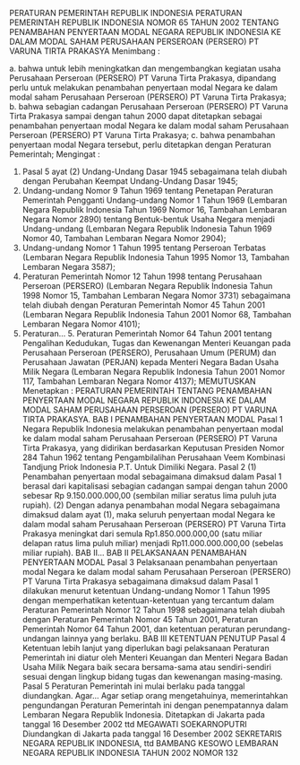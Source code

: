  PERATURAN PEMERINTAH REPUBLIK INDONESIA PERATURAN PEMERINTAH REPUBLIK INDONESIA NOMOR 65 TAHUN 2002 TENTANG PENAMBAHAN PENYERTAAN MODAL NEGARA REPUBLIK INDONESIA KE DALAM MODAL SAHAM PERUSAHAAN PERSEROAN (PERSERO) PT VARUNA TIRTA PRAKASYA
Menimbang :

a. bahwa untuk lebih meningkatkan dan mengembangkan kegiatan usaha Perusahaan Perseroan (PERSERO) PT Varuna Tirta Prakasya, dipandang perlu untuk melakukan penambahan penyertaan modal Negara ke dalam modal saham Perusahaan Perseroan (PERSERO) PT Varuna Tirta Prakasya;
b. bahwa sebagian cadangan Perusahaan Perseroan (PERSERO) PT Varuna Tirta Prakasya sampai dengan tahun 2000 dapat ditetapkan sebagai penambahan penyertaan modal Negara ke dalam modal saham Perusahaan Perseroan (PERSERO) PT Varuna Tirta Prakasya;
c. bahwa penambahan penyertaan modal Negara tersebut, perlu ditetapkan dengan Peraturan Pemerintah;
Mengingat :

1. Pasal 5 ayat (2) Undang-Undang Dasar 1945 sebagaimana telah diubah dengan Perubahan Keempat Undang-Undang Dasar 1945;
2. Undang-undang Nomor 9 Tahun 1969 tentang Penetapan Peraturan Pemerintah Pengganti Undang-undang Nomor 1 Tahun 1969 (Lembaran Negara Republik Indonesia Tahun 1969 Nomor 16, Tambahan Lembaran Negara Nomor 2890) tentang Bentuk-bentuk Usaha Negara menjadi Undang-undang (Lembaran Negara Republik Indonesia Tahun 1969 Nomor 40, Tambahan Lembaran Negara Nomor 2904);
3. Undang-undang Nomor 1 Tahun 1995 tentang Perseroan Terbatas (Lembaran Negara Republik Indonesia Tahun 1995 Nomor 13, Tambahan Lembaran Negara 3587);
4. Peraturan Pemerintah Nomor 12 Tahun 1998 tentang Perusahaan Perseroan (PERSERO) (Lembaran Negara Republik Indonesia Tahun 1998 Nomor 15, Tambahan Lembaran Negara Nomor 3731) sebagaimana telah diubah dengan Peraturan Pemerintah Nomor 45 Tahun 2001 (Lembaran Negara Republik Indonesia Tahun 2001 Nomor 68, Tambahan Lembaran Negara Nomor 4101);
5. Peraturan… 5. Peraturan Pemerintah Nomor 64 Tahun 2001 tentang Pengalihan Kedudukan, Tugas dan Kewenangan Menteri Keuangan pada Perusahaan Perseroan (PERSERO), Perusahaan Umum (PERUM) dan Perusahaan Jawatan (PERJAN) kepada Menteri Negara Badan Usaha Milik Negara (Lembaran Negara Republik Indonesia Tahun 2001 Nomor 117, Tambahan Lembaran Negara Nomor 4137); MEMUTUSKAN Menetapkan : PERATURAN PEMERINTAH TENTANG PENAMBAHAN PENYERTAAN MODAL NEGARA REPUBLIK INDONESIA KE DALAM MODAL SAHAM PERUSAHAAN PERSEROAN (PERSERO) PT VARUNA TIRTA PRAKASYA.
BAB I PENAMBAHAN PENYERTAAN MODAL
Pasal 1
Negara Republik Indonesia melakukan penambahan penyertaan modal ke dalam modal saham Perusahaan Perseroan (PERSERO) PT Varuna Tirta Prakasya, yang didirikan berdasarkan Keputusan Presiden Nomor 284 Tahun 1962 tentang Pengambilalihan Perusahaan Veem Kombinasi Tandjung Priok Indonesia P.T. Untuk Dimiliki Negara.
Pasal 2
(1) Penambahan penyertaan modal sebagaimana dimaksud dalam Pasal 1 berasal dari kapitalisasi sebagian cadangan sampai dengan tahun 2000 sebesar Rp 9.150.000.000,00 (sembilan miliar seratus lima puluh juta rupiah).
(2) Dengan adanya penambahan modal Negara sebagaimana dimaksud dalam ayat (1), maka seluruh penyertaan modal Negara ke dalam modal saham Perusahaan Perseroan (PERSERO) PT Varuna Tirta Prakasya meningkat dari semula Rp1.850.000.000,00 (satu miliar delapan ratus lima puluh miliar) menjadi Rp11.000.000.000,00 (sebelas miliar rupiah). BAB II…
BAB II PELAKSANAAN PENAMBAHAN PENYERTAAN MODAL
Pasal 3
Pelaksanaan penambahan penyertaan modal Negara ke dalam modal saham Perusahaan Perseroan (PERSERO) PT Varuna Tirta Prakasya sebagaimana dimaksud dalam Pasal 1 dilakukan menurut ketentuan Undang-undang Nomor 1 Tahun 1995 dengan memperhatikan ketentuan-ketentuan yang tercantum dalam Peraturan Pemerintah Nomor 12 Tahun 1998 sebagaimana telah diubah dengan Peraturan Pemerintah Nomor 45 Tahun 2001, Peraturan Pemerintah Nomor 64 Tahun 2001, dan ketentuan peraturan perundang-undangan lainnya yang berlaku.
BAB III KETENTUAN PENUTUP
Pasal 4
Ketentuan lebih lanjut yang diperlukan bagi pelaksanaan Peraturan Pemerintah ini diatur oleh Menteri Keuangan dan Menteri Negara Badan Usaha Milik Negara baik secara bersama-sama atau sendiri-sendiri sesuai dengan lingkup bidang tugas dan kewenangan masing-masing.
Pasal 5
Peraturan Pemerintah ini mulai berlaku pada tanggal diundangkan. Agar...
Agar setiap orang mengetahuinya, memerintahkan pengundangan Peraturan Pemerintah ini dengan penempatannya dalam Lembaran Negara Republik Indonesia. Ditetapkan di Jakarta pada tanggal 16 Desember 2002 ttd MEGAWATI SOEKARNOPUTRI Diundangkan di Jakarta pada tanggal 16 Desember 2002 SEKRETARIS NEGARA REPUBLIK INDONESIA, ttd BAMBANG KESOWO LEMBARAN NEGARA REPUBLIK INDONESIA TAHUN 2002 NOMOR 132